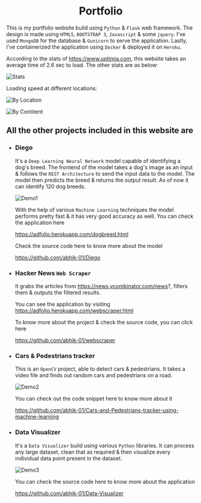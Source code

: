 <h1 align='center'>Portfolio</h1>

This is my portfolio website build using `Python` & `Flask` web framework.
The design is made using `HTML5`, `BOOTSTRAP 3`, `Javascript` & some `jquery`.
I've used `MongoDB` for the database & `Gunicorn` to serve the application.
Lastly, I've containerized the application using `Docker` & deployed it on `Heroku`.

According to the stats of https://www.uptimia.com, this website takes an average time of 2.6 sec to load.
The other stats are as below:

![Stats](https://drive.google.com/uc?export=view&id=1X2HKfyeponyB8Ue81HphTmU10Mr2K1T_)

Loading speed at different locations:

![By Location](https://drive.google.com/uc?export=view&id=1F08E8SBl2O8WHkcPoWts2C3kTGaD8X4x)

![By Contitent](https://drive.google.com/uc?export=view&id=1bAaE1_VaakHc3NKAMht8GgCNAgy8EeOv)

## All the other projects included in this website are

* ### Diego

  It's a `Deep Learning Neural Network` model capable of identifying a dog's breed.
  The frontend of the model takes a dog's image as an input & follows the `REST Architecture`
  to send the input data to the model. The model then predicts the breed & returns the output result.
  As of now it can identify 120 dog breeds.
  
  ![Demo1](https://drive.google.com/uc?export=view&id=1scOOYB2EET20qnXzouhAC8rE8Y65t48k)
  
  With the help of various `Machine Learning` techniques the model performs pretty fast
  & it has very good accuracy as well.
  You can check the application here
  
  https://adfolio.herokuapp.com/dogbreed.html 
  
  Check the source code here to know more about the model
  
  https://github.com/abhik-01/Diego
  
* ### Hacker News `Web Scraper`

  It grabs the articles from https://news.ycombinator.com/news?, filters them &
  outputs the filtered results.
  
  You can see the application by visiting https://adfolio.herokuapp.com/webscraper.html
  
  To know more about the project & check the source code, you can click here
  
  https://github.com/abhik-01/webscraper
  
* ### Cars & Pedestrians tracker

  This is an `OpenCV` project, able to detect cars & pedestrians. It takes a video file and
  finds out random cars and pedestrians on a road.
  
  ![Demo2](https://drive.google.com/uc?export=view&id=1-CVJExONC9YaL6MnuLdoZkh_bRjXQ9sq)
  
  You can check out the code snippet here to know more about it
  
  https://github.com/abhik-01/Cars-and-Pedestrians-tracker-using-machine-learning

* ### Data Visualizer

  It's a `Data Visualizer` build using various `Python` libraries. It can process any large
  dataset, clean that as required & then visualize every individual data point present in the dataset.
  
  ![Demo3](https://drive.google.com/uc?export=view&id=1DLrWuBsVMyU5Njm-Gt5gJfR4_32M7AF1)
  
  You can check the source code here to know more about the application
  
  https://github.com/abhik-01/Data-Visualizer
